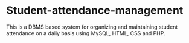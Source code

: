 # Student-attendance-management
This is a DBMS based system for organizing and maintaining student attendance on a daily basis using MySQL,  HTML, CSS and PHP.

